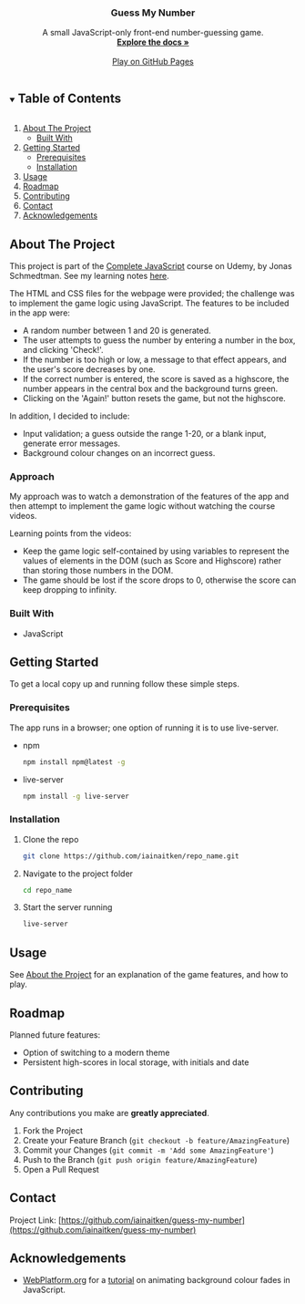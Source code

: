 <p align="center">
  <h3 align="center">Guess My Number</h3>

  <p align="center">
    A small JavaScript-only front-end number-guessing game.
    <br />
    <a href="https://github.com/iainaitken/repo_name"><strong>Explore the docs »</strong></a>
    <br />
    <br />
    <a href="https://github.iainaitken.io/guess-my-number">Play on GitHub Pages</a>
  </p>
</p>

<details open="open">
  <summary><h2 style="display: inline-block">Table of Contents</h2></summary>
  <ol>
    <li>
      <a href="#about-the-project">About The Project</a>
      <ul>
        <li><a href="#built-with">Built With</a></li>
      </ul>
    </li>
    <li>
      <a href="#getting-started">Getting Started</a>
      <ul>
        <li><a href="#prerequisites">Prerequisites</a></li>
        <li><a href="#installation">Installation</a></li>
      </ul>
    </li>
    <li><a href="#usage">Usage</a></li>
    <li><a href="#roadmap">Roadmap</a></li>
    <li><a href="#contributing">Contributing</a></li>
    <li><a href="#contact">Contact</a></li>
    <li><a href="#acknowledgements">Acknowledgements</a></li>
  </ol>
</details>

## About The Project

This project is part of the [Complete JavaScript](https://www.udemy.com/course/the-complete-javascript-course/) course on Udemy, by Jonas Schmedtman. See my learning notes [here](https://github.com/iainaitken/courses/blob/main/udemy/complete_javascript/notes/section-7/070-guess-my-number.md).

The HTML and CSS files for the webpage were provided; the challenge was to implement the game logic using JavaScript. The features to be included in the app were:

- A random number between 1 and 20 is generated.
- The user attempts to guess the number by entering a number in the box, and clicking 'Check!'.
- If the number is too high or low, a message to that effect appears, and the user's score decreases by one.
- If the correct number is entered, the score is saved as a highscore, the number appears in the central box and the background turns green.
- Clicking on the 'Again!' button resets the game, but not the highscore.

In addition, I decided to include:

- Input validation; a guess outside the range 1-20, or a blank input, generate error messages.
- Background colour changes on an incorrect guess.

### Approach

My approach was to watch a demonstration of the features of the app and then attempt to implement the game logic without watching the course videos.

Learning points from the videos:

- Keep the game logic self-contained by using variables to represent the values of elements in the DOM (such as Score and Highscore) rather than storing those numbers in the DOM.
- The game should be lost if the score drops to 0, otherwise the score can keep dropping to infinity.

### Built With

- JavaScript

## Getting Started

To get a local copy up and running follow these simple steps.

### Prerequisites

The app runs in a browser; one option of running it is to use live-server.

- npm

  ```sh
  npm install npm@latest -g
  ```

- live-server

  ```sh
  npm install -g live-server
  ```

### Installation

1. Clone the repo

   ```sh
   git clone https://github.com/iainaitken/repo_name.git
   ```

2. Navigate to the project folder

   ```sh
   cd repo_name
   ```

3. Start the server running

   ```sh
   live-server
   ```

## Usage

See [About the Project](#about-the-project) for an explanation of the game features, and how to play.

## Roadmap

Planned future features:

- Option of switching to a modern theme
- Persistent high-scores in local storage, with initials and date

## Contributing

Any contributions you make are **greatly appreciated**.

1. Fork the Project
2. Create your Feature Branch (`git checkout -b feature/AmazingFeature`)
3. Commit your Changes (`git commit -m 'Add some AmazingFeature'`)
4. Push to the Branch (`git push origin feature/AmazingFeature`)
5. Open a Pull Request

## Contact

Project Link: [https://github.com/iainaitken/guess-my-number](https://github.com/iainaitken/guess-my-number)

## Acknowledgements

- [WebPlatform.org](https://webplatform.github.io/) for a [tutorial](https://webplatform.github.io/docs/tutorials/animation_in_javascript_2/) on animating background colour fades in JavaScript.
